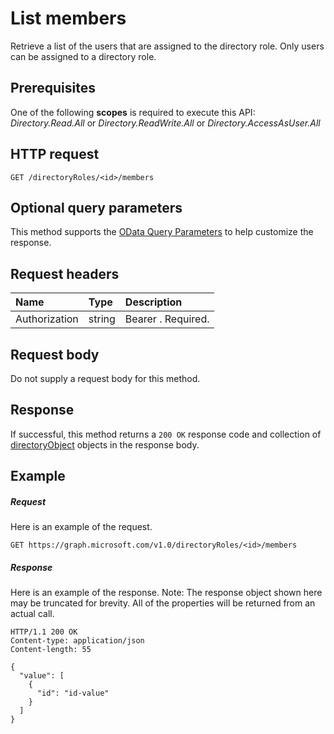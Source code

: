 # List members

Retrieve a list of the users that are assigned to the directory role.  Only users can be assigned to a directory role.
## Prerequisites
One of the following **scopes** is required to execute this API: *Directory.Read.All* or *Directory.ReadWrite.All* or *Directory.AccessAsUser.All*

## HTTP request
<!-- { "blockType": "ignored" } -->
```http
GET /directoryRoles/<id>/members
```
## Optional query parameters
This method supports the [OData Query Parameters](http://graph.microsoft.io/docs/overview/query_parameters) to help customize the response.
## Request headers
| Name       | Type | Description|
|:-----------|:------|:----------|
| Authorization  | string  | Bearer <token>. Required. |

## Request body
Do not supply a request body for this method.
## Response
If successful, this method returns a `200 OK` response code and collection of [directoryObject](../resources/directoryobject.md) objects in the response body.
## Example
##### Request
Here is an example of the request.
<!-- {
  "blockType": "request",
  "name": "get_members"
}-->
```http
GET https://graph.microsoft.com/v1.0/directoryRoles/<id>/members
```
##### Response
Here is an example of the response. Note: The response object shown here may be truncated for brevity. All of the properties will be returned from an actual call.
<!-- {
  "blockType": "response",
  "truncated": true,
  "@odata.type": "microsoft.graph.directoryObject",
  "isCollection": true
} -->
```http
HTTP/1.1 200 OK
Content-type: application/json
Content-length: 55

{
  "value": [
    {
      "id": "id-value"
    }
  ]
}
```

<!-- uuid: 8fcb5dbc-d5aa-4681-8e31-b001d5168d79
2015-10-25 14:57:30 UTC -->
<!-- {
  "type": "#page.annotation",
  "description": "List members",
  "keywords": "",
  "section": "documentation",
  "tocPath": ""
}-->

<!-- {
  "type": "#page.annotation",
  "description": "Retrieve a list of directoryobject objects.",
  "tocPath": "Directory/directory role/List members",
  "apiVersion": "v1.0",
  "section": "documentation",
  "canonicalURL": ""
} -->
